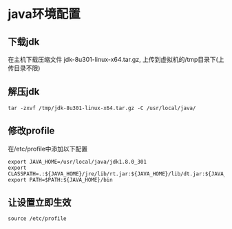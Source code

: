 <!--
 * @author: ares
 * @date: 2022-01-13 15:53:33
 * @lastEditTime: 2022-01-14 08:54:25
 * @lastEditors: ares
 * @description: 
 * 
-->
# java环境配置

## 下载jdk

在主机下载压缩文件 jdk-8u301-linux-x64.tar.gz, 上传到虚拟机的/tmp目录下(上传目录不限)

## 解压jdk

```shell
tar -zxvf /tmp/jdk-8u301-linux-x64.tar.gz -C /usr/local/java/
```

## 修改profile

在/etc/profile中添加以下配置

```
export JAVA_HOME=/usr/local/java/jdk1.8.0_301
export CLASSPATH=.:${JAVA_HOME}/jre/lib/rt.jar:${JAVA_HOME}/lib/dt.jar:${JAVA_HOME}/lib/tools.jar
export PATH=$PATH:${JAVA_HOME}/bin
```

## 让设置立即生效

```shell
source /etc/profile 
```

